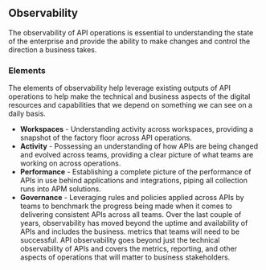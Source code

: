 ## Observability 
The observability of API operations is essential to understanding the state of the enterprise and provide the ability to make changes and control the direction a business takes. 

### Elements 
The elements of observability help leverage existing outputs of API operations to help make the technical and business aspects of the digital resources and capabilities that we depend on something we can see on a daily basis. 

- **Workspaces** - Understanding activity across workspaces, providing a snapshot of the factory floor across API operations. 
- **Activity** - Possessing an understanding of how APIs are being changed and evolved across teams, providing a clear picture of what teams are working on across operations. 
- **Performance** - Establishing a complete picture of the performance of APIs in use behind applications and integrations, piping all collection runs into APM solutions. 
- **Governance** - Leveraging rules and policies applied across APIs by teams to benchmark the progress being made when it comes to delivering consistent APIs across all teams. 
Over the last couple of years, observability has moved beyond the uptime and availability of APIs and includes the business. metrics that teams will need to be successful. 
API observability goes beyond just the technical observability of APIs and covers the metrics, reporting, and other aspects of operations that will matter to business stakeholders. 
